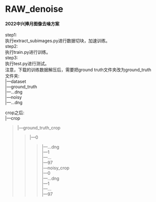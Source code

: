 # RAW_denoise

#### 2022中兴捧月图像去噪方案    
step1:    
执行extract_subimages.py进行数据切块，加速训练。    
step2:    
执行train.py进行训练。    
step3:    
执行test.py进行测试。    
注意，下载的训练数据解压后，需要把ground truth文件夹改为ground_truth    
文件夹:    
|—dataset    
   |—ground_truth    
        |—...dng    
   |—noisy       
        |—...dng     
    
crop之后:    
|—crop    
>|—ground_truth_crop    
>>|—0    
>>>|—...dng    
|—1    
>>|—...    
>>|—97    
>|—noisy_crop    
>>|—0    
>>>|—...dng    
>>|—1    
>>|—...    
>>|—97    
 
